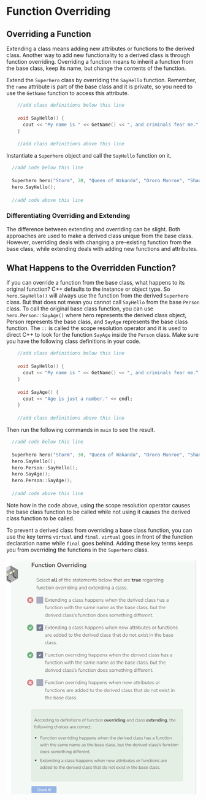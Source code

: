 # Function Overriding
## Overriding a Function
Extending a class means adding new attributes or functions to the derived class. Another way to add new functionality to a derived class is through function overriding. Overriding a function means to inherit a function from the base class, keep its name, but change the contents of the function.

Extend the `Superhero` class by overriding the `SayHello` function. Remember, the `name` attribute is part of the base class and it is private, so you need to use the `GetName` function to access this attribute.

```cpp
    //add class definitions below this line
  
    void SayHello() {
      cout << "My name is " << GetName() << ", and criminals fear me." << endl;
    }
  
    //add class definitions above this line
```

Instantiate a `Superhero` object and call the `SayHello` function on it.

```cpp
  //add code below this line

  Superhero hero("Storm", 30, "Queen of Wakanda", "Ororo Munroe", "Shadow King");
  hero.SayHello();

  //add code above this line
```

### Differentiating Overriding and Extending
The difference between extending and overriding can be slight. Both approaches are used to make a derived class unique from the base class. However, overriding deals with changing a pre-existing function from the base class, while extending deals with adding new functions and attributes.

## What Happens to the Overridden Function?
If you can override a function from the base class, what happens to its original function? C++ defaults to the instance or object type. So `hero.SayHello()` will always use the function from the derived `Superhero` class. But that does not mean you cannot call `SayHello` from the base `Person` class. To call the original base class function, you can use `hero.Person::SayAge()` where hero represents the derived class object, Person represents the base class, and `SayAge` represents the base class function. The `::` is called the scope resolution operator and it is used to direct C++ to look for the function `SayAge` inside the `Person` class. Make sure you have the following class definitions in your code.

```cpp
    //add class definitions below this line
  
    void SayHello() {
      cout << "My name is " << GetName() << ", and criminals fear me." << endl;
    }

    void SayAge() {
      cout << "Age is just a number." << endl;
    }
  
    //add class definitions above this line
```

Then run the following commands in `main` to see the result.

```cpp
  //add code below this line

  Superhero hero("Storm", 30, "Queen of Wakanda", "Ororo Munroe", "Shadow King");
  hero.SayHello();
  hero.Person::SayHello();
  hero.SayAge();
  hero.Person::SayAge();
  
  //add code above this line
```

Note how in the code above, using the scope resolution operator causes the base class function to be called while not using it causes the derived class function to be called.

To prevent a derived class from overriding a base class function, you can use the key terms `virtual` and `final`. `virtual` goes in front of the function declaration name while `final` goes behind. Adding these key terms keeps you from overriding the functions in the `Superhero` class.

![Question 2](_assets/Q2.png)

